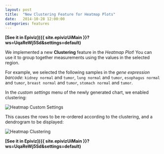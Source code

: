```yaml
---
layout: post
title:  "New Clustering Feature for Heatmap Plots"
date:   2014-10-28 12:00:00
categories: features
---
```


**[See it in Epiviz]({{ site.epivizUiMain }}?ws=UqaReWj5Sd&settings=default)**

We implemented a new **Clustering** feature in the *Heatmap Plot*! You can use it to group together
measurements using the values in the selected region. 

For example, we selected the following samples in the *gene expression barcode*: ```kidney normal``` and ```tumor```,
```lung normal``` and ```tumor```, ```esophagus normal``` and ```tumor```, ```breast normal``` and ```tumor```, 
```stomach normal``` and ```tumor```.

In the *custom settings* menu of the newly generated chart, we enabled clustering:

<img src="{{ site.baseurl }}/img/heatmap_clustering_dialog.png" style="max-width: 100%" alt="Heatmap Custom Settings" />

This causes the rows to be re-ordered according to the clustering, and a dendrogram to be displayed:

<img src="{{ site.baseurl }}/img/heatmap_clustering.png" style="max-width: 100%" alt="Heatmap Clustering" />

**[See it in Epiviz]({{ site.epivizUiMain }}?ws=UqaReWj5Sd&settings=default)**
